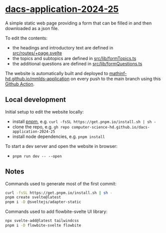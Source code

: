 # [dacs-application-2024-25](https://computer-science-hd.github.io/dacs-application-2024-25/)

A simple static web page providing a form that can be filled in and then downloaded as a json file.

To edit the contents:

- the headings and introductory text are defined in [src/routes/+page.svelte](src/routes/+page.svelte)
- the topics and subtopics are defined in [src/lib/formTopics.ts](src/lib/formTopics.ts)
- the additional questions are defined in [src/lib/formQuestions.ts](src/lib/formQuestions.ts)

The website is automatically built and deployed to [mathinf-hd.github.io/mmlds-application](https://mathinf-hd.github.io/mmlds-application) on every push to the main branch using this [Github Action](.github/workflows/deploy.yml).

## Local development

Initial setup to edit the website locally:

- install [pnpm](https://pnpm.io/installation), e.g. `curl -fsSL https://get.pnpm.io/install.sh | sh -`
- clone the repo, e.g. `gh repo computer-science-hd.github.io/dacs-application-2024-25`
- install node dependencies, e.g. `pnpm install`

To start a dev server and open the website in browser:

- `pnpm run dev -- --open`

## Notes

Commands used to generate most of the first commit:

```bash
curl -fsSL https://get.pnpm.io/install.sh | sh -
pnpm create svelte@latest
pnpm i -D @sveltejs/adapter-static
```

Commands used to add flowbite-svelte UI library:

```bash
npx svelte-add@latest tailwindcss
pnpm i -D flowbite-svelte flowbite
```
